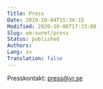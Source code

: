 ```yaml
---
Title: Press
Date: 2019-10-04T15:34:15
Modified: 2020-10-06T17:33:00
Slug: om-sunet/press
Status: published
Authors: 
Lang: sv
Translation: false
---
```


Presskontakt: press@vr.se

